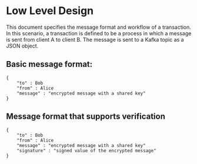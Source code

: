 # Low Level Design

This document specifies the message format and workflow of a transaction. In this scenario, a transaction is defined to be a process in which a message is sent from client A to client B. The message is sent to a Kafka topic as a JSON object.

## Basic message format:
```
{
    "to" : Bob
    "from" : Alice
    "message" : "encrypted message with a shared key"
}
```

## Message format that supports verification
```
{
    "to" : Bob
    "from" : Alice
    "message" : "encrypted message with a shared key"
    "signature" : "signed value of the encrypted message"
}
```
